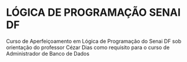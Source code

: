 # LÓGICA DE PROGRAMAÇÃO SENAI DF

Curso de Aperfeiçoamento em Lógica de Programação do Senai DF sob orientação do professor Cézar Dias como requisito para o curso de Administrador de Banco de Dados